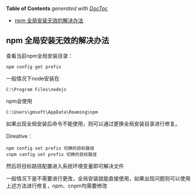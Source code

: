 <!-- START doctoc generated TOC please keep comment here to allow auto update -->
<!-- DON'T EDIT THIS SECTION, INSTEAD RE-RUN doctoc TO UPDATE -->
**Table of Contents**  *generated with [DocToc](https://github.com/thlorenz/doctoc)*

- [npm 全局安装无效的解决办法](#npm-%E5%85%A8%E5%B1%80%E5%AE%89%E8%A3%85%E6%97%A0%E6%95%88%E7%9A%84%E8%A7%A3%E5%86%B3%E5%8A%9E%E6%B3%95)

<!-- END doctoc generated TOC please keep comment here to allow auto update -->

## npm 全局安装无效的解决办法

查看当前npm全局安装目录：

	npm config get prefix

一般情况下node安装在

	C:\Program Files\nodejs

npm会使用

	C:\Users\gmsoft\AppData\Roaming\npm


如果出现全局安装后命令不能使用，则可以通过更换全局安装目录进行修复。

Direative：

	npm config set prefix 切换的目标路径
	cnpm config set prefix 切换的目标路径

然后将目标路径配置进入系统环境变量即可解决文件

一般情况下是不需要进行更改，全局安装就能直接使用，如果出现问题则可以使用上述方法进行修复，npm、cnpm均需要修改

